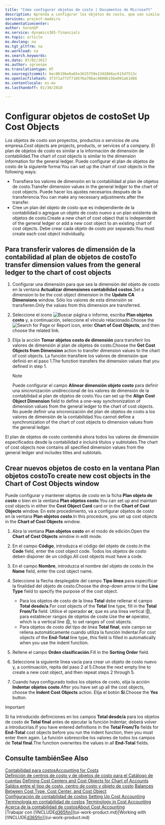 ```yaml
---
title: "Cómo configurar objetos de costo | Documentos de Microsoft"
description: Aprenda a configurar los objetos de costo, que son similares a las dimensiones de contabilidad.
services: project-madeira
documentationcenter: 
author: SorenGP
ms.service: dynamics365-financials
ms.topic: article
ms.devlang: na
ms.tgt_pltfrm: na
ms.workload: na
ms.search.keywords: 
ms.date: 07/01/2017
ms.author: sgroespe
ms.translationtype: HT
ms.sourcegitcommit: bec0619be0a65e3625759e13d2866ac615d7513c
ms.openlocfilehash: 3f371a772f710576a70bac4808b15be091a61d66
ms.contentlocale: es-mx
ms.lasthandoff: 01/30/2018

---
```

# <a name="set-up-cost-objects"></a><span data-ttu-id="72618-103">Configurar objetos de costo</span><span class="sxs-lookup"><span data-stu-id="72618-103">Set Up Cost Objects</span></span>
<span data-ttu-id="72618-104">Los objetos de costo son proyectos, productos o servicios de una empresa.</span><span class="sxs-lookup"><span data-stu-id="72618-104">Cost objects are projects, products, or services of a company.</span></span> <span data-ttu-id="72618-105">El plan de objetos de costo es similar a la información de dimensión de contabilidad.</span><span class="sxs-lookup"><span data-stu-id="72618-105">The chart of cost objects is similar to the dimension information for the general ledger.</span></span> <span data-ttu-id="72618-106">Puede configurar el plan de objetos de costo de la siguiente forma:</span><span class="sxs-lookup"><span data-stu-id="72618-106">You can set up the chart of cost objects in the following ways:</span></span>  

* <span data-ttu-id="72618-107">Transfiera los valores de dimensión en la contabilidad al plan de objetos de costo.</span><span class="sxs-lookup"><span data-stu-id="72618-107">Transfer dimension values in the general ledger to the chart of cost objects.</span></span> <span data-ttu-id="72618-108">Puede hacer los ajustes necesarios después de la transferencia.</span><span class="sxs-lookup"><span data-stu-id="72618-108">You can make any necessary adjustments after the transfer.</span></span>  
* <span data-ttu-id="72618-109">Cree un plan del objeto de costo que es independiente de la contabilidad o agregue un objeto de costo nuevo a un plan existente de objetos de costo.</span><span class="sxs-lookup"><span data-stu-id="72618-109">Create a new chart of cost object that is independent of the general ledger or add a new cost object to an existing chart of cost objects.</span></span> <span data-ttu-id="72618-110">Debe crear cada objeto de costo por separado.</span><span class="sxs-lookup"><span data-stu-id="72618-110">You must create each cost object individually.</span></span>  

## <a name="to-transfer-dimension-values-from-the-general-ledger-to-the-chart-of-cost-objects"></a><span data-ttu-id="72618-111">Para transferir valores de dimensión de la contabilidad al plan de objetos de costo</span><span class="sxs-lookup"><span data-stu-id="72618-111">To transfer dimension values from the general ledger to the chart of cost objects</span></span>  
1.  <span data-ttu-id="72618-112">Configurar una dimensión para que sea la dimensión del objeto de costo en la ventana **Actualizar dimensiones contabilidad costos**.</span><span class="sxs-lookup"><span data-stu-id="72618-112">Set a dimension to be the cost object dimension in the **Update CA Dimensions** window.</span></span> <span data-ttu-id="72618-113">Sólo los valores de esta dimensión se transfieren.</span><span class="sxs-lookup"><span data-stu-id="72618-113">Only the values from this dimension are transferred.</span></span>  
2.  <span data-ttu-id="72618-114">Seleccione el icono ![Buscar página o informe](media/ui-search/search_small.png "icono Buscar página o informe"), escriba **Plan objetos costo** y, a continuación, seleccione el vínculo relacionado.</span><span class="sxs-lookup"><span data-stu-id="72618-114">Choose the ![Search for Page or Report](media/ui-search/search_small.png "Search for Page or Report icon") icon, enter **Chart of Cost Objects**, and then choose the related link.</span></span>  
3.  <span data-ttu-id="72618-115">Elija la acción **Tomar objetos costo de dimensión** para transferir los valores de dimensión al plan de objetos de costo.</span><span class="sxs-lookup"><span data-stu-id="72618-115">Choose the **Get Cost Objects from Dimension** action to transfer dimension values to the chart of cost objects.</span></span> <span data-ttu-id="72618-116">La función transfiere los valores de dimensión que definió en el paso 1.</span><span class="sxs-lookup"><span data-stu-id="72618-116">The function transfers the dimension values that you defined in step 1.</span></span>  

    > [!NOTE]  
    >  <span data-ttu-id="72618-117">Puede configurar el campo **Alinear dimensión objeto costo** para definir una sincronización unidireccional de los valores de dimensión de la contabilidad al plan de objetos de costo.</span><span class="sxs-lookup"><span data-stu-id="72618-117">You can set up the **Align Cost Object Dimension**  field to define a one-way synchronization of dimension values from the general ledger to the chart of cost objects.</span></span> <span data-ttu-id="72618-118">No puede definir una sincronización del plan de objetos de costo a los valores de dimensión de la contabilidad.</span><span class="sxs-lookup"><span data-stu-id="72618-118">You cannot define a synchronization of the chart of cost objects to dimension values from the general ledger.</span></span>  

<span data-ttu-id="72618-119">El plan de objetos de costo contendrá ahora todos los valores de dimensión especificados desde la contabilidad e incluirá títulos y subtotales.</span><span class="sxs-lookup"><span data-stu-id="72618-119">The chart of cost objects now contains all specified dimension values from the general ledger and includes titles and subtotals.</span></span>  

## <a name="to-create-new-cost-objects-in-the-chart-of-cost-objects-window"></a><span data-ttu-id="72618-120">Crear nuevos objetos de costo en la ventana Plan objetos costo</span><span class="sxs-lookup"><span data-stu-id="72618-120">To create new cost objects in the Chart of Cost Objects window</span></span>  
<span data-ttu-id="72618-121">Puede configurar y mantener objetos de costo en la ficha **Plan objeto de costo** o bien en la ventana **Plan objetos costo**.</span><span class="sxs-lookup"><span data-stu-id="72618-121">You can set up and maintain cost objects in either the **Cost Object Card** card or in the **Chart of Cost Objects** window.</span></span> <span data-ttu-id="72618-122">En este procedimiento, va a configurar objetos de costo en la ventana **Plan objetos costo**.</span><span class="sxs-lookup"><span data-stu-id="72618-122">In this procedure, you set up cost objects in the **Chart of Cost Objects** window.</span></span>  

1.  <span data-ttu-id="72618-123">Abra la ventana **Plan objetos costo** en el modo de edición.</span><span class="sxs-lookup"><span data-stu-id="72618-123">Open the **Chart of Cost Objects** window in edit mode.</span></span>  
2.  <span data-ttu-id="72618-124">En el campo **Código**, introduzca el código del objeto de costo.</span><span class="sxs-lookup"><span data-stu-id="72618-124">In the **Code** field, enter the cost object code.</span></span> <span data-ttu-id="72618-125">Todos los objetos de costo deben disponer de un código.</span><span class="sxs-lookup"><span data-stu-id="72618-125">All cost objects must have a code.</span></span>  
3.  <span data-ttu-id="72618-126">En el campo **Nombre**, introduzca el nombre del objeto de costo.</span><span class="sxs-lookup"><span data-stu-id="72618-126">In the **Name** field, enter the cost object name.</span></span>  
4.  <span data-ttu-id="72618-127">Seleccione la flecha desplegable del campo **Tipo línea** para especificar la finalidad del objeto de costo.</span><span class="sxs-lookup"><span data-stu-id="72618-127">Choose the drop-down arrow in the **Line Type** field to specify the purpose of the cost object.</span></span>  

    * <span data-ttu-id="72618-128">Para los objetos de costo de la línea **Total** debe rellenar el campo **Total desde/a**.</span><span class="sxs-lookup"><span data-stu-id="72618-128">For cost objects of the **Total** line type, fill in the **Total From/To** field.</span></span> <span data-ttu-id="72618-129">Utilice el operador **or**, que es una línea vertical (**&#124;**), para establecer rangos de objetos de coste.</span><span class="sxs-lookup"><span data-stu-id="72618-129">Use the **or** operator, which is a vertical line (**&#124;**), to set ranges of cost objects.</span></span>  
    * <span data-ttu-id="72618-130">Para objetos de costo del tipo de línea **Total final**, este campo se rellena automáticamente cuando utiliza la función Indentar.</span><span class="sxs-lookup"><span data-stu-id="72618-130">For cost objects of the **End-Total** line type, this field is filled in automatically when you use  the indent function.</span></span>  
5.  <span data-ttu-id="72618-131">Rellene el campo **Orden clasificación**.</span><span class="sxs-lookup"><span data-stu-id="72618-131">Fill in the **Sorting Order** field.</span></span>  
6.  <span data-ttu-id="72618-132">Seleccione la siguiente línea vacía para crear un objeto de costo nuevo y, a continuación, repita del paso 2 al 5.</span><span class="sxs-lookup"><span data-stu-id="72618-132">Chose the next empty line to create a new cost object, and then repeat steps 2 through 5.</span></span>  
7.  <span data-ttu-id="72618-133">Cuando haya configurado todos los objetos de costo, elija la acción **Indentar objetos costo**.</span><span class="sxs-lookup"><span data-stu-id="72618-133">After you have set up all the cost objects, choose the **Indent Cost Objects** action.</span></span> <span data-ttu-id="72618-134">Elija el botón **Sí**.</span><span class="sxs-lookup"><span data-stu-id="72618-134">Choose the **Yes** button.</span></span>  

> [!IMPORTANT]  
>  <span data-ttu-id="72618-135">Si ha introducido definiciones en los campos **Total desde/a** para los objetos de costo de **Total final** antes de ejecutar la función Indentar, deberá volver a introducirlas.</span><span class="sxs-lookup"><span data-stu-id="72618-135">If you have entered definitions in the **Total From/To** fields for **End-Total** cost objects before you run the indent function, then you must enter them again.</span></span> <span data-ttu-id="72618-136">La función sobrescribe los valores de todos los campos de **Total final**.</span><span class="sxs-lookup"><span data-stu-id="72618-136">The function overwrites the values in all **End-Total** fields.</span></span>  

## <a name="see-also"></a><span data-ttu-id="72618-137">Consulte también</span><span class="sxs-lookup"><span data-stu-id="72618-137">See Also</span></span>  
[<span data-ttu-id="72618-138">Contabilidad para costos</span><span class="sxs-lookup"><span data-stu-id="72618-138">Accounting for Costs</span></span>](finance-manage-cost-accounting.md)  
<span data-ttu-id="72618-139">[Definición de centros de costo y de objetos de costo para el Catálogo de cuentas](finance-defining-cost-centers-and-cost-objects-for-chart-of-accounts.md) </span><span class="sxs-lookup"><span data-stu-id="72618-139">[Defining Cost Centers and Cost Objects for Chart of Accounts](finance-defining-cost-centers-and-cost-objects-for-chart-of-accounts.md) </span></span>  
<span data-ttu-id="72618-140">[Saldos entre el tipo de costo, centro de costo y objeto de costo](finance-balances-between-cost-type-cost-center-and-cost-object.md) </span><span class="sxs-lookup"><span data-stu-id="72618-140">[Balances Between Cost Type, Cost Center, and Cost Object](finance-balances-between-cost-type-cost-center-and-cost-object.md) </span></span>  
<span data-ttu-id="72618-141">[Configuración de contabilidad de costos](finance-set-up-cost-accounting.md) </span><span class="sxs-lookup"><span data-stu-id="72618-141">[Setting Up Cost Accounting](finance-set-up-cost-accounting.md) </span></span>  
<span data-ttu-id="72618-142">[Terminología en contabilidad de costos](finance-terminology-in-cost-accounting.md) </span><span class="sxs-lookup"><span data-stu-id="72618-142">[Terminology in Cost Accounting](finance-terminology-in-cost-accounting.md) </span></span>  
[<span data-ttu-id="72618-143">Acerca de la contabilidad de costos</span><span class="sxs-lookup"><span data-stu-id="72618-143">About Cost Accounting</span></span>](finance-about-cost-accounting.md)  
<span data-ttu-id="72618-144">[Trabajar con [!INCLUDE[d365fin](includes/d365fin_md.md)]](ui-work-product.md)</span><span class="sxs-lookup"><span data-stu-id="72618-144">[Working with [!INCLUDE[d365fin](includes/d365fin_md.md)]](ui-work-product.md)</span></span>

